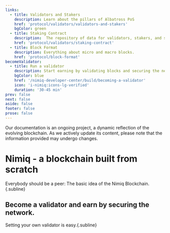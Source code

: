 ```yaml
---
links:
  - title: Validators and Stakers
    description: Learn about the pillars of Albatross PoS
    href: 'protocol/validators/validators-and-stakers'
    bgColor: green
  - title: Staking Contract
    description:  The repository of data for validators, stakers, and staking.
    href: 'protocol/validators/staking-contract'
  - title: Block Format
    description: Everything about micro and macro blocks.
    href: 'protocol/block-format'
becomeValidator:
  - title: Run a validator
    description: Start earning by validating blocks and securing the network.
    bgColor: blue
    href: '/nimiq-developer-center/build/becoming-a-validator'
    icon: 'i-nimiq:icons-lg-verified'
    duration: '30-45 min'
prev: false
next: false
aside: false
footer: false
prose: false
---
```


<Callout type="warning">

Our documentation is an ongoing project, a dynamic reflection of the evolving blockchain. As we actively update its content, please note that the information provided may undergo changes.

</Callout>

# Nimiq - a blockchain built from scratch

Everybody should be a peer: The basic idea of the Nimiq Blockchain.{.subline}

<Grid :items="$frontmatter.links" mt-64 mb-136 />

## Become a validator and earn by securing the network.

Setting your own validator is easy.{.subline}

<Grid :items="$frontmatter.becomeValidator" mt-64 />

